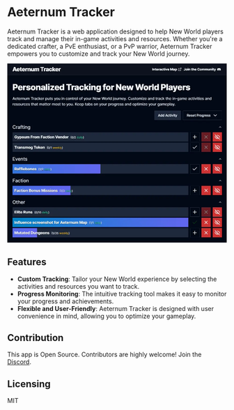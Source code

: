# Aeternum Tracker

Aeternum Tracker is a web application designed to help New World players track and manage their in-game activities and resources. Whether you're a dedicated crafter, a PvE enthusiast, or a PvP warrior, Aeternum Tracker empowers you to customize and track your New World journey.

![Aeternum Tracker Screenshot](media/screenshot.webp)

## Features

- **Custom Tracking**: Tailor your New World experience by selecting the activities and resources you want to track.
- **Progress Monitoring**: The intuitive tracking tool makes it easy to monitor your progress and achievements.
- **Flexible and User-Friendly**: Aeternum Tracker is designed with user convenience in mind, allowing you to optimize your gameplay.

## Contribution

This app is Open Source. Contributors are highly welcome!
Join the [Discord](https://discord.com/invite/NTZu8Px).

## Licensing

MIT
